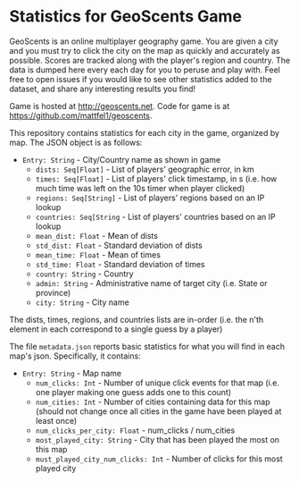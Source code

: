 # Statistics for GeoScents Game

GeoScents is an online multiplayer geography game.  You are given a city and you must try to click the city on the map as quickly and accurately as possible.  Scores are tracked along with the player's region and country.  The data is dumped here every each day for you to peruse and play with.  Feel free to open issues if you would like to see other statistics added to the dataset, and share any interesting results you find!

Game is hosted at http://geoscents.net.
Code for game is at https://github.com/mattfel1/geoscents.

This repository contains statistics for each city in the game, organized by map.  The JSON object is as follows:

* `Entry: String` - City/Country name as shown in game
  * `dists: Seq[Float]` - List of players' geographic error, in km
  * `times: Seq[Float]` - List of players' click timestamp, in s (i.e. how much time was left on the 10s timer when player clicked)
  * `regions: Seq[String]` - List of players' regions based on an IP lookup
  * `countries: Seq[String` - List of players' countries based on an IP lookup
  * `mean_dist: Float` - Mean of dists
  * `std_dist: Float` - Standard deviation of dists
  * `mean_time: Float` - Mean of times
  * `std_time: Float` - Standard deviation of times
  * `country: String` - Country 
  * `admin: String` - Administrative name of target city (i.e. State or province)
  * `city: String` - City name
  
The dists, times, regions, and countries lists are in-order (i.e. the n'th element in each correspond to a single guess by a player)

The file `metadata.json` reports basic statistics for what you will find in each map's json.  Specifically, it contains:
* `Entry: String` - Map name
  * `num_clicks: Int` - Number of unique click events for that map (i.e. one player making one guess adds one to this count)
  * `num_cities: Int` - Number of cities containing data for this map (should not change once all cities in the game have been played at least once)
  * `num_clicks_per_city: Float` - num_clicks / num_cities
  * `most_played_city: String` - City that has been played the most on this map
  * `must_played_city_num_clicks: Int` - Number of clicks for this most played city

